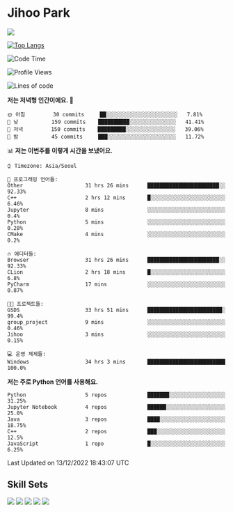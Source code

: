 # Jihoo Park
<!--![mazandi profile](http://mazandi.herokuapp.com/api?handle=wlgn8648&theme=warm) -->

<a href="https://www.linkedin.com/in/parkjihoo/" target="_blank"><img src="https://img.shields.io/badge/linkedin-0A66C2?style=flat-square&logo=linkedin&logoColor=white"/></a>

[![Top Langs](https://github-readme-stats.vercel.app/api/top-langs/?username=park-jihoo&layout=compact)](https://github.com/anuraghazra/github-readme-stats)

<!--START_SECTION:waka-->
![Code Time](http://img.shields.io/badge/Code%20Time-81%20hrs%2018%20mins-blue)

![Profile Views](http://img.shields.io/badge/Profile%20Views-5-blue)

![Lines of code](https://img.shields.io/badge/%EC%A0%80%EB%8A%94%20%EC%97%AC%ED%83%9C%EA%B9%8C%EC%A7%80%20-867%20Thousand%20%EC%A4%84%EC%9D%98%20%EC%BD%94%EB%93%9C%EB%A5%BC%20%EC%9E%91%EC%84%B1%ED%96%88%EC%96%B4%EC%9A%94.-blue)

**저는 저녁형 인간이에요. 🦉** 

```text
🌞 아침         30 commits     ██░░░░░░░░░░░░░░░░░░░░░░░   7.81% 
🌆 낮　         159 commits    ██████████░░░░░░░░░░░░░░░   41.41% 
🌃 저녁         150 commits    █████████░░░░░░░░░░░░░░░░   39.06% 
🌙 밤　         45 commits     ███░░░░░░░░░░░░░░░░░░░░░░   11.72%

```


📊 **저는 이번주를 이렇게 시간을 보냈어요.** 

```text
⌚︎ Timezone: Asia/Seoul

💬 프로그래밍 언어들: 
Other                    31 hrs 26 mins      ███████████████████████░░   92.33% 
C++                      2 hrs 12 mins       █░░░░░░░░░░░░░░░░░░░░░░░░   6.46% 
Jupyter                  8 mins              ░░░░░░░░░░░░░░░░░░░░░░░░░   0.4% 
Python                   5 mins              ░░░░░░░░░░░░░░░░░░░░░░░░░   0.28% 
CMake                    4 mins              ░░░░░░░░░░░░░░░░░░░░░░░░░   0.2%

🔥 에디터들: 
Browser                  31 hrs 26 mins      ███████████████████████░░   92.33% 
CLion                    2 hrs 18 mins       █░░░░░░░░░░░░░░░░░░░░░░░░   6.8% 
PyCharm                  17 mins             ░░░░░░░░░░░░░░░░░░░░░░░░░   0.87%

🐱‍💻 프로젝트들: 
GSDS                     33 hrs 51 mins      ████████████████████████░   99.4% 
group_project            9 mins              ░░░░░░░░░░░░░░░░░░░░░░░░░   0.46% 
Jihoo                    3 mins              ░░░░░░░░░░░░░░░░░░░░░░░░░   0.15%

💻 운영 체제들: 
Windows                  34 hrs 3 mins       █████████████████████████   100.0%

```

**저는 주로 Python 언어를 사용해요.** 

```text
Python                   5 repos             ███████░░░░░░░░░░░░░░░░░░   31.25% 
Jupyter Notebook         4 repos             ██████░░░░░░░░░░░░░░░░░░░   25.0% 
Java                     3 repos             ████░░░░░░░░░░░░░░░░░░░░░   18.75% 
C++                      2 repos             ███░░░░░░░░░░░░░░░░░░░░░░   12.5% 
JavaScript               1 repo              █░░░░░░░░░░░░░░░░░░░░░░░░   6.25%

```



 Last Updated on 13/12/2022 18:43:07 UTC
<!--END_SECTION:waka-->

## Skill Sets
<a><img src="https://img.shields.io/badge/tensorflow-FF6F00?style=flat-square&logo=tensorflow&logoColor=white"/></a>
<a><img src="https://img.shields.io/badge/mysql-4479A1?style=flat-square&logo=mysql&logoColor=white"/></a>
<a><img src="https://img.shields.io/badge/springboot-6DB33F?style=flat-square&logo=springboot&logoColor=white"/></a>
<a><img src="https://img.shields.io/badge/django-092E20?style=flat-square&logo=django&logoColor=white"/></a>
<a><img src="https://img.shields.io/badge/c++-00599C?style=flat-square&logo=c%2B%2B&logoColor=white"/></a>
<!--
**wlgn8648/wlgn8648** is a ✨ _special_ ✨ repository because its `README.md` (this file) appears on your GitHub profile.

Here are some ideas to get you started:

- 🔭 I’m currently working on ...
- 🌱 I’m currently learning ...
- 👯 I’m looking to collaborate on ...
- 🤔 I’m looking for help with ...
- 💬 Ask me about ...
- 📫 How to reach me: ...
- 😄 Pronouns: ...
- ⚡ Fun fact: ...
-->
